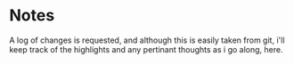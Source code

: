 # Notes #

A log of changes is requested, and although this is easily taken from git, i'll
keep track of the highlights and any pertinant thoughts as i go along, here.

